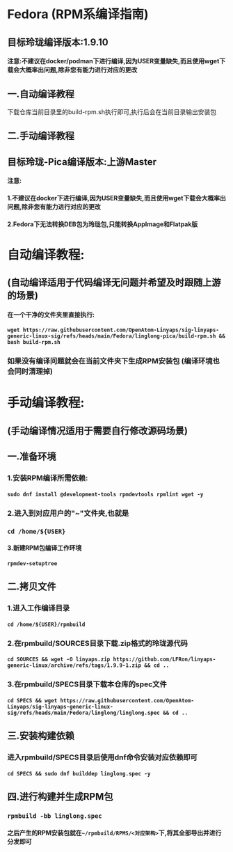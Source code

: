 # Fedora (RPM系编译指南)

## 目标玲珑编译版本:1.9.10 
#### 注意:不建议在docker/podman下进行编译,因为USER变量缺失,而且使用wget下载会大概率出问题,除非您有能力进行对应的更改

## 一.自动编译教程

下载仓库当前目录里的build-rpm.sh执行即可,执行后会在当前目录输出安装包

## 二.手动编译教程
## 目标玲珑-Pica编译版本:上游Master

#### 注意:

#### 1.不建议在docker下进行编译,因为USER变量缺失,而且使用wget下载会大概率出问题,除非您有能力进行对应的更改

#### 2.Fedora下无法转换DEB包为玲珑包,只能转换AppImage和Flatpak版

# 自动编译教程:

## (自动编译适用于代码编译无问题并希望及时跟随上游的场景)

#### 在一个干净的文件夹里直接执行:

#### `wget https://raw.githubusercontent.com/OpenAtom-Linyaps/sig-linyaps-generic-linux-sig/refs/heads/main/Fedora/linglong-pica/build-rpm.sh && bash build-rpm.sh`

### 如果没有编译问题就会在当前文件夹下生成RPM安装包 (编译环境也会同时清理掉)

# 手动编译教程:

## (手动编译情况适用于需要自行修改源码场景)

## 一.准备环境

### 1.安装RPM编译所需依赖:

#### `sudo dnf install @development-tools rpmdevtools rpmlint wget -y`

### 2.进入到对应用户的"~"文件夹,也就是

### `cd /home/${USER}`

#### 3.新建RPM包编译工作环境

#### `rpmdev-setuptree`

## 二.拷贝文件

### 1.进入工作编译目录

#### `cd /home/${USER}/rpmbuild`

### 2.在rpmbuild/SOURCES目录下载.zip格式的玲珑源代码

#### `cd SOURCES && wget -O linyaps.zip https://github.com/LFRon/linyaps-generic-linux/archive/refs/tags/1.9.9-1.zip && cd ..`

### 3.在rpmbuild/SPECS目录下载本仓库的spec文件

#### `cd SPECS && wget https://raw.githubusercontent.com/OpenAtom-Linyaps/sig-linyaps-generic-linux-sig/refs/heads/main/Fedora/linglong/linglong.spec && cd ..`

## 三.安装构建依赖

### 进入rpmbuild/SPECS目录后使用dnf命令安装对应依赖即可

#### `cd SPECS && sudo dnf builddep linglong.spec -y`

## 四.进行构建并生成RPM包

### `rpmbuild -bb linglong.spec`

#### 之后产生的RPM安装包就在`~/rpmbuild/RPMS/<对应架构>`下,将其全部导出并进行分发即可

